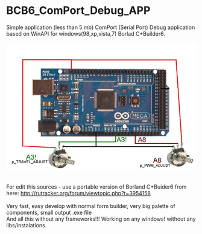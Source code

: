 # BCB6_ComPort_Debug_APP
Simple application (less than 5 mb) ComPort (Serial Port) Debug application based on WinAPI for windows(98,xp,vista,7) Borlad C+Builder6.
<br><br>![Alt text](/img/1.jpg "BCB6 ComPort Debug application")<br><br>
<br>For edit this sources - use a portable version of Borland C+Buider6 from here: http://rutracker.org/forum/viewtopic.php?t=3954158<br>
<br>
Very fast, easy develop with normal form builder, very big palette of components, small output .exe file<br>
And all this without any frameworks!!! Working on any windows! without any libs/instalations.
<br><br>


